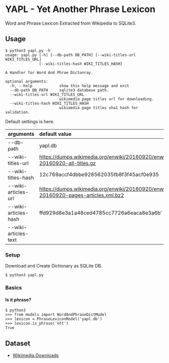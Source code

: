 # YAPL - Yet Another Phrase Lexicon
Word and Phrase Lexicon Extracted from Wikipedia to SQLite3.

## Usage
```
$ python3 yapl.py -h
usage: yapl.py [-h] [--db-path DB_PATH] [--wiki-titles-url WIKI_TITLES_URL]
               [--wiki-titles-hash WIKI_TITLES_HASH]

A Handler for Word And Phrae Dictonray.

optional arguments:
  -h, --help            show this help message and exit
  --db-path DB_PATH     sqlite3 databese path.
  --wiki-titles-url WIKI_TITLES_URL
                        wikimedia page titles url for downloading.
  --wiki-titles-hash WIKI_TITLES_HASH
                        wikimedia page titles sha1 hash for validation.
```

Default settings is here.

| arguments | default value |
|:--|:--|
| --db-path | yapl.db |
| --wiki-titles-url | https://dumps.wikimedia.org/enwiki/20160920/enwiki-20160920-all-titles.gz |
| --wiki-titles-hash | 12c769accf4dbbe928562035fb8f3f45acf0e935 |
| --wiki-articles-url | https://dumps.wikimedia.org/enwiki/20160920/enwiki-20160920-pages-articles.xml.bz2 |
| --wiki-articles-hash | ffd929d8e3a1a48ced4785cc7726a6eaca8e3a6b' |
| --wiki-articles-text | |

### Setup

Download and Create Dictionary as SQLite DB.

```
$ python3 yapl.py
```

### Basics

#### Is it phrase?
```
$ python3
>>> from models import WordAndPhraseDictModel
>>> lexicon = PhraseLexiconModel('yapl.db')
>>> lexicon.is_phrase('ntt')
True
```

## Dataset
- [Wikimedia Downloads](https://dumps.wikimedia.org/)
